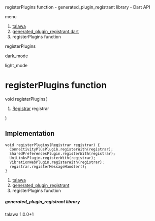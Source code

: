 




registerPlugins function - generated\_plugin\_registrant library - Dart API







menu

1. [talawa](../index.html)
2. [generated\_plugin\_registrant.dart](../generated_plugin_registrant/generated_plugin_registrant-library.html)
3. registerPlugins function

registerPlugins


dark\_mode

light\_mode




# registerPlugins function


void
registerPlugins(

1. [Registrar](https://api.flutter.dev/flutter/flutter_web_plugins/Registrar-class.html) registrar

)

## Implementation

```
void registerPlugins(Registrar registrar) {
  ConnectivityPlusPlugin.registerWith(registrar);
  SharedPreferencesPlugin.registerWith(registrar);
  UniLinksPlugin.registerWith(registrar);
  VibrationWebPlugin.registerWith(registrar);
  registrar.registerMessageHandler();
}
```

 


1. [talawa](../index.html)
2. [generated\_plugin\_registrant](../generated_plugin_registrant/generated_plugin_registrant-library.html)
3. registerPlugins function

##### generated\_plugin\_registrant library





talawa
1.0.0+1







